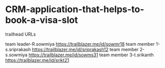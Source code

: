 # CRM-application-that-helps-to-book-a-visa-slot

trailhead URLs

team leader-R.sowmiya https://trailblazer.me/id/sowmr18
team member 1-s.sriprakash https://trailblazer.me/id/sriprakash12
team member 2-s.sowmiya https://trailblazer.me/id/sowms31
team member 3-t.srikanth https://trailblazer.me/id/srikt21
